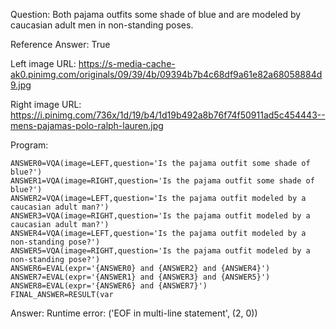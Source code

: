 Question: Both pajama outfits some shade of blue and are modeled by caucasian adult men in non-standing poses.

Reference Answer: True

Left image URL: https://s-media-cache-ak0.pinimg.com/originals/09/39/4b/09394b7b4c68df9a61e82a68058884d9.jpg

Right image URL: https://i.pinimg.com/736x/1d/19/b4/1d19b492a8b76f74f50911ad5c454443--mens-pajamas-polo-ralph-lauren.jpg

Program:

```
ANSWER0=VQA(image=LEFT,question='Is the pajama outfit some shade of blue?')
ANSWER1=VQA(image=RIGHT,question='Is the pajama outfit some shade of blue?')
ANSWER2=VQA(image=LEFT,question='Is the pajama outfit modeled by a caucasian adult man?')
ANSWER3=VQA(image=RIGHT,question='Is the pajama outfit modeled by a caucasian adult man?')
ANSWER4=VQA(image=LEFT,question='Is the pajama outfit modeled by a non-standing pose?')
ANSWER5=VQA(image=RIGHT,question='Is the pajama outfit modeled by a non-standing pose?')
ANSWER6=EVAL(expr='{ANSWER0} and {ANSWER2} and {ANSWER4}')
ANSWER7=EVAL(expr='{ANSWER1} and {ANSWER3} and {ANSWER5}')
ANSWER8=EVAL(expr='{ANSWER6} and {ANSWER7}')
FINAL_ANSWER=RESULT(var
```
Answer: Runtime error: ('EOF in multi-line statement', (2, 0))


